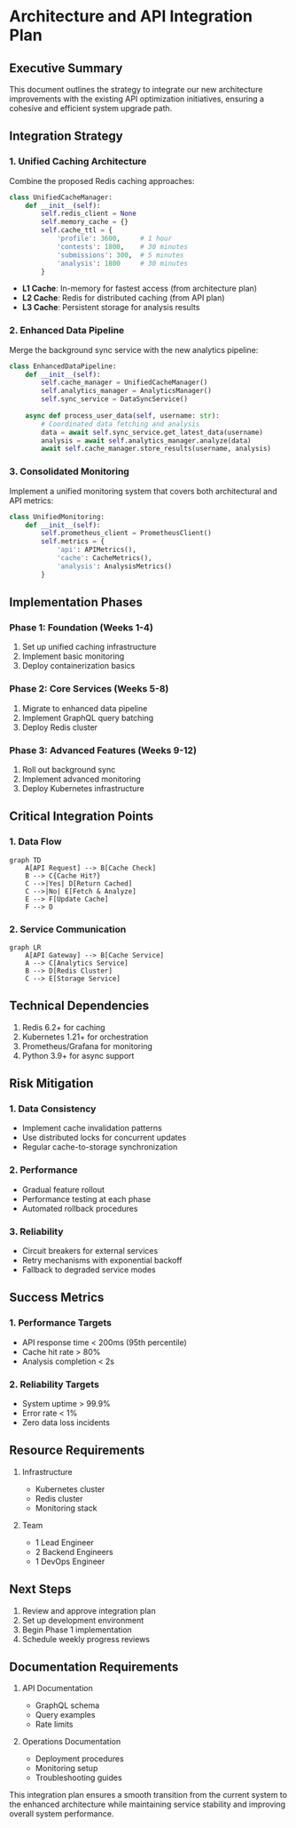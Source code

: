 # Architecture and API Integration Plan

## Executive Summary
This document outlines the strategy to integrate our new architecture improvements with the existing API optimization initiatives, ensuring a cohesive and efficient system upgrade path.

## Integration Strategy

### 1. Unified Caching Architecture
Combine the proposed Redis caching approaches:

```python
class UnifiedCacheManager:
    def __init__(self):
        self.redis_client = None
        self.memory_cache = {}
        self.cache_ttl = {
            'profile': 3600,     # 1 hour
            'contests': 1800,    # 30 minutes
            'submissions': 300,  # 5 minutes
            'analysis': 1800     # 30 minutes
        }
```

- **L1 Cache**: In-memory for fastest access (from architecture plan)
- **L2 Cache**: Redis for distributed caching (from API plan)
- **L3 Cache**: Persistent storage for analysis results

### 2. Enhanced Data Pipeline
Merge the background sync service with the new analytics pipeline:

```python
class EnhancedDataPipeline:
    def __init__(self):
        self.cache_manager = UnifiedCacheManager()
        self.analytics_manager = AnalyticsManager()
        self.sync_service = DataSyncService()
        
    async def process_user_data(self, username: str):
        # Coordinated data fetching and analysis
        data = await self.sync_service.get_latest_data(username)
        analysis = await self.analytics_manager.analyze(data)
        await self.cache_manager.store_results(username, analysis)
```

### 3. Consolidated Monitoring
Implement a unified monitoring system that covers both architectural and API metrics:

```python
class UnifiedMonitoring:
    def __init__(self):
        self.prometheus_client = PrometheusClient()
        self.metrics = {
            'api': APIMetrics(),
            'cache': CacheMetrics(),
            'analysis': AnalysisMetrics()
        }
```

## Implementation Phases

### Phase 1: Foundation (Weeks 1-4)
1. Set up unified caching infrastructure
2. Implement basic monitoring
3. Deploy containerization basics

### Phase 2: Core Services (Weeks 5-8)
1. Migrate to enhanced data pipeline
2. Implement GraphQL query batching
3. Deploy Redis cluster

### Phase 3: Advanced Features (Weeks 9-12)
1. Roll out background sync
2. Implement advanced monitoring
3. Deploy Kubernetes infrastructure

## Critical Integration Points

### 1. Data Flow
```mermaid
graph TD
    A[API Request] --> B[Cache Check]
    B --> C{Cache Hit?}
    C -->|Yes| D[Return Cached]
    C -->|No| E[Fetch & Analyze]
    E --> F[Update Cache]
    F --> D
```

### 2. Service Communication
```mermaid
graph LR
    A[API Gateway] --> B[Cache Service]
    A --> C[Analytics Service]
    B --> D[Redis Cluster]
    C --> E[Storage Service]
```

## Technical Dependencies
1. Redis 6.2+ for caching
2. Kubernetes 1.21+ for orchestration
3. Prometheus/Grafana for monitoring
4. Python 3.9+ for async support

## Risk Mitigation

### 1. Data Consistency
- Implement cache invalidation patterns
- Use distributed locks for concurrent updates
- Regular cache-to-storage synchronization

### 2. Performance
- Gradual feature rollout
- Performance testing at each phase
- Automated rollback procedures

### 3. Reliability
- Circuit breakers for external services
- Retry mechanisms with exponential backoff
- Fallback to degraded service modes

## Success Metrics

### 1. Performance Targets
- API response time < 200ms (95th percentile)
- Cache hit rate > 80%
- Analysis completion < 2s

### 2. Reliability Targets
- System uptime > 99.9%
- Error rate < 1%
- Zero data loss incidents

## Resource Requirements
1. Infrastructure
   - Kubernetes cluster
   - Redis cluster
   - Monitoring stack

2. Team
   - 1 Lead Engineer
   - 2 Backend Engineers
   - 1 DevOps Engineer

## Next Steps
1. Review and approve integration plan
2. Set up development environment
3. Begin Phase 1 implementation
4. Schedule weekly progress reviews

## Documentation Requirements
1. API Documentation
   - GraphQL schema
   - Query examples
   - Rate limits

2. Operations Documentation
   - Deployment procedures
   - Monitoring setup
   - Troubleshooting guides

This integration plan ensures a smooth transition from the current system to the enhanced architecture while maintaining service stability and improving overall system performance.